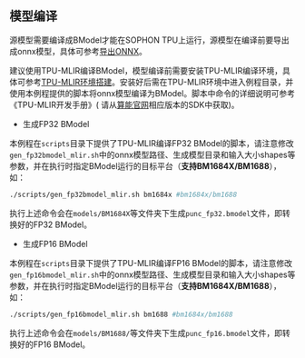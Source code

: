 ## 模型编译

源模型需要编译成BModel才能在SOPHON TPU上运行，源模型在编译前要导出成onnx模型，具体可参考[导出ONNX](https://github.com/modelscope/FunASR/blob/main/README_zh.md#%E5%AF%BC%E5%87%BAonnx)。

建议使用TPU-MLIR编译BModel，模型编译前需要安装TPU-MLIR编译环境，具体可参考[TPU-MLIR环境搭建](https://github.com/sophgo/sophon-demo/blob/release/docs/Environment_Install_Guide.md#1-tpu-mlir环境搭建)。安装好后需在TPU-MLIR环境中进入例程目录，并使用本例程提供的脚本将onnx模型编译为BModel。脚本中命令的详细说明可参考《TPU-MLIR开发手册》( 请从[算能官网](https://developer.sophgo.com/site/index.html?categoryActive=material)相应版本的SDK中获取)。

- 生成FP32 BModel

​本例程在`scripts`目录下提供了TPU-MLIR编译FP32 BModel的脚本，请注意修改`gen_fp32bmodel_mlir.sh`中的onnx模型路径、生成模型目录和输入大小shapes等参数，并在执行时指定BModel运行的目标平台（**支持BM1684X/BM1688**），如：

```bash
./scripts/gen_fp32bmodel_mlir.sh bm1684x #bm1684x/bm1688
```

​执行上述命令会在`models/BM1684X`等文件夹下生成`punc_fp32.bmodel`文件，即转换好的FP32 BModel。

- 生成FP16 BModel

​本例程在`scripts`目录下提供了TPU-MLIR编译FP16 BModel的脚本，请注意修改`gen_fp16bmodel_mlir.sh`中的onnx模型路径、生成模型目录和输入大小shapes等参数，并在执行时指定BModel运行的目标平台（**支持BM1684X/BM1688**），如：

```bash
./scripts/gen_fp16bmodel_mlir.sh bm1688 #bm1684x/bm1688
```

​执行上述命令会在`models/BM1688/`等文件夹下生成`punc_fp16.bmodel`文件，即转换好的FP16 BModel。
